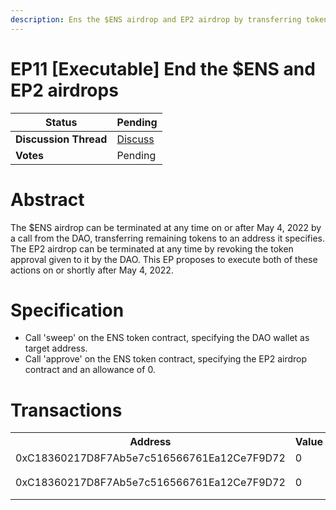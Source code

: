 ```yaml
---
description: Ens the $ENS airdrop and EP2 airdrop by transferring tokens and revoking approvals.
---
```


# EP11 [Executable] End the $ENS and EP2 airdrops

| **Status**            | Pending                                                                                                                                      |
| --------------------- | ------------------------------------------------------------------------------------------------------------------------------------------- |
| **Discussion Thread** | [Discuss](https://discuss.ens.domains/t/should-the-dao-end-the-airdrop-on-or-shortly-after-may-4/12047)                                                                                                |
| **Votes**             | Pending                                                                                                                                     |

# Abstract
The $ENS airdrop can be terminated at any time on or after May 4, 2022 by a call from the DAO, transferring remaining tokens to an address it specifies. The EP2 airdrop can be terminated at any time by revoking the token approval given to it by the DAO. This EP proposes to execute both of these actions on or shortly after May 4, 2022.

# Specification
 - Call 'sweep' on the ENS token contract, specifying the DAO wallet as target address.
 - Call 'approve' on the ENS token contract, specifying the EP2 airdrop contract and an allowance of 0.

# Transactions
<table>
    <tr>
        <th>Address</th>
        <th>Value</th>
        <th>Function</th>
        <th>Argument</th>
        <th>Value</th>
    </tr>
    <tr>
        <td>0xC18360217D8F7Ab5e7c516566761Ea12Ce7F9D72</td>
        <td>0</td>
        <td>sweep</td>
        <td>dest</td>
        <td>0xFe89cc7aBB2C4183683ab71653C4cdc9B02D44b7</td>
    </tr>
    <tr>
        <td rowspan=2>0xC18360217D8F7Ab5e7c516566761Ea12Ce7F9D72</td>
        <td rowspan=2>0</td>
        <td rowspan=2>approve</td>
        <td>spender</td>
        <td>0x4A1241C2Cf2fD4a39918BCd738f90Bd7094eC2DC</td>
    </tr>
    <tr>
        <td>amount</td>
        <td>0</td>
    </tr>
</table>
